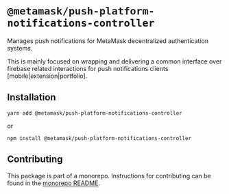 # `@metamask/push-platform-notifications-controller`

Manages push notifications for MetaMask decentralized authentication systems.

This is mainly focused on wrapping and delivering a common interface over firebase related interactions for push notifications clients [mobile|extension|portfolio].

## Installation

`yarn add @metamask/push-platform-notifications-controller`

or

`npm install @metamask/push-platform-notifications-controller`

## Contributing

This package is part of a monorepo. Instructions for contributing can be found in the [monorepo README](https://github.com/MetaMask/core#readme).
